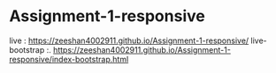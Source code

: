 # Assignment-1-responsive

live : https://zeeshan4002911.github.io/Assignment-1-responsive/
live-bootstrap :. https://zeeshan4002911.github.io/Assignment-1-responsive/index-bootstrap.html